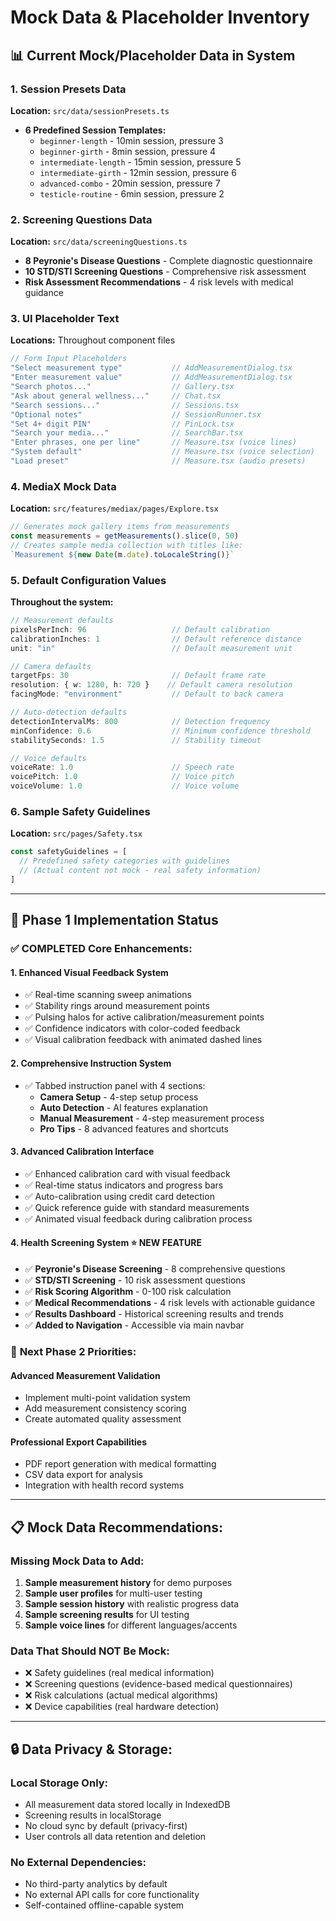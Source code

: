 # Mock Data & Placeholder Inventory

## 📊 **Current Mock/Placeholder Data in System**

### **1. Session Presets Data** 
**Location:** `src/data/sessionPresets.ts`
- **6 Predefined Session Templates:**
  - `beginner-length` - 10min session, pressure 3
  - `beginner-girth` - 8min session, pressure 4  
  - `intermediate-length` - 15min session, pressure 5
  - `intermediate-girth` - 12min session, pressure 6
  - `advanced-combo` - 20min session, pressure 7
  - `testicle-routine` - 6min session, pressure 2

### **2. Screening Questions Data**
**Location:** `src/data/screeningQuestions.ts`
- **8 Peyronie's Disease Questions** - Complete diagnostic questionnaire
- **10 STD/STI Screening Questions** - Comprehensive risk assessment
- **Risk Assessment Recommendations** - 4 risk levels with medical guidance

### **3. UI Placeholder Text**
**Locations:** Throughout component files
```typescript
// Form Input Placeholders
"Select measurement type"           // AddMeasurementDialog.tsx
"Enter measurement value"           // AddMeasurementDialog.tsx  
"Search photos..."                  // Gallery.tsx
"Ask about general wellness..."     // Chat.tsx
"Search sessions..."                // Sessions.tsx
"Optional notes"                    // SessionRunner.tsx
"Set 4+ digit PIN"                  // PinLock.tsx
"Search your media..."              // SearchBar.tsx
"Enter phrases, one per line"       // Measure.tsx (voice lines)
"System default"                    // Measure.tsx (voice selection)
"Load preset"                       // Measure.tsx (audio presets)
```

### **4. MediaX Mock Data**
**Location:** `src/features/mediax/pages/Explore.tsx`
```typescript
// Generates mock gallery items from measurements
const measurements = getMeasurements().slice(0, 50)
// Creates sample media collection with titles like:
`Measurement ${new Date(m.date).toLocaleString()}`
```

### **5. Default Configuration Values**
**Throughout the system:**
```typescript
// Measurement defaults
pixelsPerInch: 96                   // Default calibration
calibrationInches: 1                // Default reference distance
unit: "in"                          // Default measurement unit

// Camera defaults  
targetFps: 30                       // Default frame rate
resolution: { w: 1280, h: 720 }    // Default camera resolution
facingMode: "environment"           // Default to back camera

// Auto-detection defaults
detectionIntervalMs: 800            // Detection frequency
minConfidence: 0.6                  // Minimum confidence threshold
stabilitySeconds: 1.5               // Stability timeout

// Voice defaults
voiceRate: 1.0                      // Speech rate
voicePitch: 1.0                     // Voice pitch  
voiceVolume: 1.0                    // Voice volume
```

### **6. Sample Safety Guidelines**
**Location:** `src/pages/Safety.tsx`
```typescript
const safetyGuidelines = [
  // Predefined safety categories with guidelines
  // (Actual content not mock - real safety information)
]
```

---

## 🚀 **Phase 1 Implementation Status**

### ✅ **COMPLETED Core Enhancements:**

#### **1. Enhanced Visual Feedback System**
- ✅ Real-time scanning sweep animations
- ✅ Stability rings around measurement points  
- ✅ Pulsing halos for active calibration/measurement points
- ✅ Confidence indicators with color-coded feedback
- ✅ Visual calibration feedback with animated dashed lines

#### **2. Comprehensive Instruction System** 
- ✅ Tabbed instruction panel with 4 sections:
  - **Camera Setup** - 4-step setup process
  - **Auto Detection** - AI features explanation 
  - **Manual Measurement** - 4-step measurement process
  - **Pro Tips** - 8 advanced features and shortcuts

#### **3. Advanced Calibration Interface**
- ✅ Enhanced calibration card with visual feedback
- ✅ Real-time status indicators and progress bars
- ✅ Auto-calibration using credit card detection
- ✅ Quick reference guide with standard measurements
- ✅ Animated visual feedback during calibration process

#### **4. Health Screening System** ⭐ **NEW FEATURE**
- ✅ **Peyronie's Disease Screening** - 8 comprehensive questions
- ✅ **STD/STI Screening** - 10 risk assessment questions  
- ✅ **Risk Scoring Algorithm** - 0-100 risk calculation
- ✅ **Medical Recommendations** - 4 risk levels with actionable guidance
- ✅ **Results Dashboard** - Historical screening results and trends
- ✅ **Added to Navigation** - Accessible via main navbar

### 🎯 **Next Phase 2 Priorities:**

#### **Advanced Measurement Validation**
- Implement multi-point validation system
- Add measurement consistency scoring
- Create automated quality assessment

#### **Professional Export Capabilities**  
- PDF report generation with medical formatting
- CSV data export for analysis
- Integration with health record systems

---

## 📋 **Mock Data Recommendations:**

### **Missing Mock Data to Add:**
1. **Sample measurement history** for demo purposes
2. **Sample user profiles** for multi-user testing  
3. **Sample session history** with realistic progress data
4. **Sample screening results** for UI testing
5. **Sample voice lines** for different languages/accents

### **Data That Should NOT Be Mock:**
- ❌ Safety guidelines (real medical information)
- ❌ Screening questions (evidence-based medical questionnaires) 
- ❌ Risk calculations (actual medical algorithms)
- ❌ Device capabilities (real hardware detection)

---

## 🔒 **Data Privacy & Storage:**

### **Local Storage Only:**
- All measurement data stored locally in IndexedDB
- Screening results in localStorage  
- No cloud sync by default (privacy-first)
- User controls all data retention and deletion

### **No External Dependencies:**
- No third-party analytics by default
- No external API calls for core functionality
- Self-contained offline-capable system